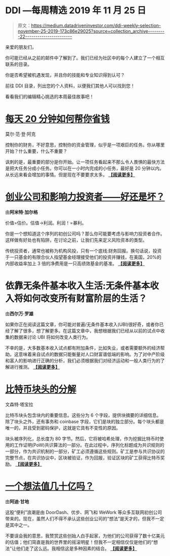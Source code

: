 # DDI —每周精选 2019 年 11 月 25 日

> 原文：<https://medium.datadriveninvestor.com/ddi-weekly-selection-november-25-2019-173c86e29025?source=collection_archive---------22----------------------->

亲爱的朋友们，

你可能已经从之前的邮件中了解到了。我们已经为社区中的每个人建立了一个相互联系的目录。

你是否希望被机遇发现，并且你的技能和专业知识得到认可？

前往 DDI 目录，列出您的个人资料，以便我们其他人可以找到您！

看看我们的编辑精心挑选的本周最佳故事吧！

# [每天 20 分钟如何帮你省钱](https://www.datadriveninvestor.com/2019/11/20/how-20-minutes-a-day-can-save-your-finances/)

莫尔·范·登·阿克

控制你的财务，不好意思，控制你的资金管理，似乎是一项艰巨的任务。你从哪里开始？什么重要，什么不重要？

讽刺的是，最重要的部分是你开始。让一项任务看起来不那么令人畏惧的最快方法是把大任务分成小任务。你可以在一小时内完成的小任务，最好是 20 分钟以内。从长远来看会增加的事情。但是现在不要要求太多。 [**【阅读更多】**](https://www.datadriveninvestor.com/2019/11/20/how-20-minutes-a-day-can-save-your-finances/)

# [创业公司和影响力投资者——好还是坏？](https://www.datadriveninvestor.com/2019/11/24/startups-and-impact-investors-good-or-bad/)

由**阿米特·加尔格**

价值=估价。估值->利润。利润！=暴利。

你是一个想知道这个序列的初创公司吗？那么你可能要考虑与影响力投资者合作。这样做有好处也有陷阱，在讨论之前，让我们先来定义风险资本的类型。

传统投资者，通常也被称为机构风投，只有一个底线:财务回报。换句话说，投资于一只基金的有限合伙人指望基金经理接受他们的投资并赚钱，在美国，20%的内部收益率加上 3 倍的净费用是一只高绩效基金的基准。 [**【阅读更多】**](https://www.datadriveninvestor.com/2019/11/24/startups-and-impact-investors-good-or-bad/)

# 依靠无条件基本收入生活:无条件基本收入将如何改变所有财富阶层的生活？

由**西尔万·罗雄**

如果你正在阅读这篇文章，你可能对普遍/无条件基本收入(UBI)很好奇，或者你已经了解了很多，想了解更多。在这篇文章中，我想根据我们已经从以前的试点中收集的数据来讨论 UBI 将如何改变人类行为。

不幸的是，大多数基本收入试点都有附加条件，比如失业，或者需要额外的经济帮助。这意味着来自试点的数据只能衡量对人口财富谱低端的影响。为了对中产阶级和富人的影响进行正确的分析，我们必须根据我们对经济运动和一般人类行为的了解进行推测。 [**【阅读更多】**](https://www.datadriveninvestor.com/2019/11/21/living-on-unconditional-basic-income/)

# [比特币块头的分解](https://www.datadriveninvestor.com/2019/11/21/a-decomposition-of-the-bitcoin-block-header/)

文森特·塔宝拉

比特币块头包含块内的重要信息。这些分为 6 个字段，提供块摘要的详细信息。除了块头之外，还有事务和 coinbase 字段，它们是块的独立部分。每个块头都是唯一的，并且受到密码保护，这就是它具有不变性的原因。

块头被序列化，总长度为 80 字节。然后，它将被哈希处理，作为挖掘比特币时使用的工作证明(PoW)共识算法的一部分。在此过程中，序列化标题成为共识规则的一部分，作为共识机制的一部分，矿工必须遵循这些规则。矿工是参与共识协议的完整节点，在共识协议中，区块被验证，作为回报，验证区块的矿工获得比特币奖励。 [**【阅读更多】**](https://www.datadriveninvestor.com/2019/11/21/a-decomposition-of-the-bitcoin-block-header/)

# [一个想法值几十亿吗？](https://www.datadriveninvestor.com/2019/11/22/is-an-idea-worth-billions/)

由**阿迪·甘地**

这股“便利”浪潮是由 DoorDash、优步、网飞和 WeWork 等众多互联网初创公司带来的。现在，虽然人们不得不承认这些创业公司的“想法”是天才的，但我不一定是其中之一。

不要误会我的意思，我赞赏这些创始人白手起家，为他们的公司获得了数十亿美元的估值；他们简直是我的世界里的摇滚明星！但我不一定相信仅仅是他们的“想法”让他们走了这么远。我相信这是多种因素的结合。 [**【阅读更多】**](https://www.datadriveninvestor.com/2019/11/22/is-an-idea-worth-billions/)